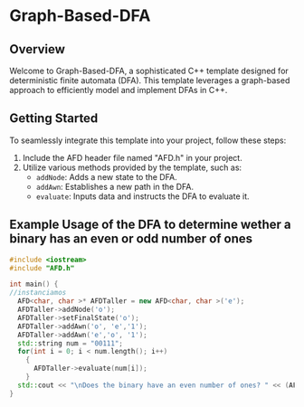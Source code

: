 # Graph-Based-DFA

## Overview

Welcome to Graph-Based-DFA, a sophisticated C++ template designed for deterministic finite automata (DFA). This template leverages a graph-based approach to efficiently model and implement DFAs in C++. 

## Getting Started

To seamlessly integrate this template into your project, follow these steps:

1. Include the AFD header file named "AFD.h" in your project.
2. Utilize various methods provided by the template, such as:
   - `addNode`: Adds a new state to the DFA.
   - `addAwn`: Establishes a new path in the DFA.
   - `evaluate`: Inputs data and instructs the DFA to evaluate it.

## Example Usage of the DFA to determine wether a binary has an even or odd number of ones

```cpp
#include <iostream>
#include "AFD.h"

int main() {
//instanciamos
  AFD<char, char >* AFDTaller = new AFD<char, char >('e');
  AFDTaller->addNode('o');
  AFDTaller->setFinalState('o');
  AFDTaller->addAwn('o', 'e','1');
  AFDTaller->addAwn('e','o', '1');
  std::string num = "00111";
  for(int i = 0; i < num.length(); i++)
    {
      AFDTaller->evaluate(num[i]);
    }
  std::cout << "\nDoes the binary have an even number of ones? " << (AFDTaller->accepted() ? "\nyes" : "\nno") << std::endl;
}
